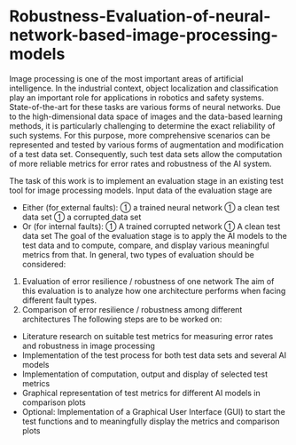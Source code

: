 # Robustness-Evaluation-of-neural-network-based-image-processing-models

Image processing is one of the most important areas of artificial intelligence. In the
industrial context, object localization and classification play an important role for
applications in robotics and safety systems. State-of-the-art for these tasks are various
forms of neural networks. Due to the high-dimensional data space of images and the
data-based learning methods, it is particularly challenging to determine the exact
reliability of such systems. For this purpose, more comprehensive scenarios can be
represented and tested by various forms of augmentation and modification of a test
data set. Consequently, such test data sets allow the computation of more reliable
metrics for error rates and robustness of the AI system.

The task of this work is to implement an evaluation stage in an existing test tool for
image processing models. Input data of the evaluation stage are
- Either (for external faults):
 a trained neural network
 a clean test data set
 a corrupted data set
- Or (for internal faults):
 A trained corrupted network
 A clean test data set
The goal of the evaluation stage is to apply the AI models to the test data and to
compute, compare, and display various meaningful metrics from that.
In general, two types of evaluation should be considered:
1. Evaluation of error resilience / robustness of one network
The aim of this evaluation is to analyze how one architecture performs
when facing different fault types.
2. Comparison of error resilience / robustness among different architectures
The following steps are to be worked on:
- Literature research on suitable test metrics for measuring error rates and robustness
in image processing
- Implementation of the test process for both test data sets and several AI models
- Implementation of computation, output and display of selected test metrics
- Graphical representation of test metrics for different AI models in comparison plots
- Optional: Implementation of a Graphical User Interface (GUI) to start the test functions
and to meaningfully display the metrics and comparison plots
